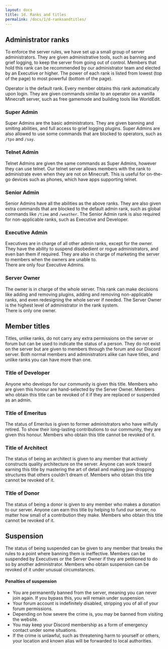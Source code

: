 ```yaml
---
layout: docs
title: 1d. Ranks and titles
permalink: /docs/1/d-ranksandtitles/
---
```

## Administrator ranks
To enforce the server rules, we have set up a small group of server administrators.
They are given administrative tools, such as banning and grief logging, to keep the server from going out of control.
Members that hold this rank can be recommended by our administrator team and elected by an Executive or higher.
The power of each rank is listed from lowest (top of the page) to most powerful (bottom of the page).

Operator is the default rank.
Every member obtains this rank automatically upon login.
They are given commands similar to an operator on a vanilla Minecraft server, such as free gamemode and building tools like WorldEdit.

### Super Admin
Super Admins are the basic administrators.
They are given banning and smiting abilities, and full access to grief logging plugins.
Super Admins are also allowed to use some commands that are blocked to operators, such as `/tpo` and `/say`.

### Telnet Admin
Telnet Admins are given the same commands as Super Admins, however they can use telnet.
Our telnet server allows members with the rank to administrate even when they are not on Minecraft.
This is useful for on-the-go devices such as phones, which have apps supporting telnet.

### Senior Admin
Senior Admins have all the abilities as the above ranks.
They are also given extra commands that are blocked to the default admin rank, such as global commands like `/time` and `/weather`.
The Senior Admin rank is also required for non-applicable ranks, such as Executive and Developer.

### Executive Admin
Executives are in charge of all other admin ranks, except for the owner.
They have the ability to suspend disobedient or rogue administrators, and even ban them if required.
They are also in charge of marketing the server to members when the owners are unable to.
<br>
There are only four Executive Admins.

### Server Owner
The owner is in charge of the whole server.
This rank can make decisions like adding and removing plugins, adding and removing non-applicable ranks, and even redesigning the whole server if needed.
The Server Owner is the highest level of administrator in the rank system.
<br>
There is only one owner.

## Member titles
Titles, unlike ranks, do not carry any extra permissions on the server or forum but can be used to indicate the status of a person.
They do not exist on the server but are given to members through the forum and our Discord server.
Both normal members and administrators alike can have titles, and unlike ranks you can have more than one.

### Title of Developer
Anyone who develops for our community is given this title.
Members who are given this honour are hand-selected by the Server Owner.
Members who obtain this title can be revoked of it if they are replaced or suspended as an admin.

### Title of Emeritus
The status of Emeritus is given to former administrators who have wilfully retired.
To show their long-lasting contributions to our community, they are given this honour.
Members who obtain this title cannot be revoked of it.

### Title of Architect
The status of being an architect is given to any member that actively constructs quality architecture on the server.
Anyone can work toward earning this title by mastering the art of detail and making jaw-dropping structures that others couldn't dream of.
Members who obtain this title cannot be revoked of it.

### Title of Donor
The status of being a donor is given to any member who makes a donation to our server.
Anyone can earn this title by helping to fund our server, no matter how small of a contribution they make.
Members who obtain this title cannot be revoked of it.

## Suspension
The status of being suspended can be given to any member that breaks the rules to a point where banning them is ineffective.
Members can be suspended by Executives or the Server Owner if they are petitioned to do so by another administrator.
Members who obtain suspension can be revoked of it under unusual circumstances.

#### Penalties of suspension
* You are permanently banned from the server, meaning you can never join again. If you bypass this, you will remain under suspension.
* Your forum account is indefinitely disabled, stripping you of all of your forum permissions.
* Depending on how severe the crime is, you may be banned from visiting the website.
* You may keep your Discord membership as a form of emergency contact under some situations.
* If the crime is unlawful, such as threatening harm to yourself or others, your location and known alias will be forwarded to local authorities.
